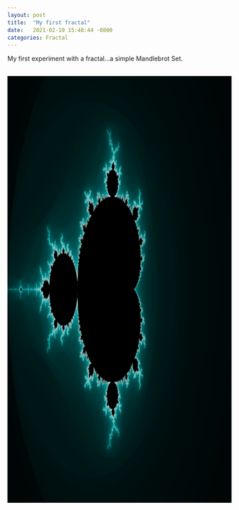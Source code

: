 ```yaml
---
layout: post
title:  "My first fractal"
date:   2021-02-10 15:48:44 -0800
categories: Fractal
---
```

My first experiment with a fractal...a simple Mandlebrot Set.<br><br>
<div style="text-align: center;"><img src="../images/Mandelbrot-1.png" width="1280" height="960" alt=""></div>

 
